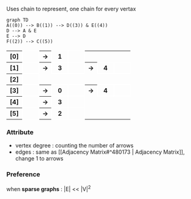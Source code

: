 Uses chain to represent, one chain for every vertax
```mermaid
graph TD
A((0)) --> B((1)) --> D((3)) & E((4))
D --> A & E
E --> D
F((2)) --> C((5))
```

<table style="border-collapse: collapse;">
    <tr>
        <th style="width: 25px">[0]</th>
        <th style="border: 2px solid #ffffff; width: 25px"></th>
        <th>→</th>
        <th style="border: 2px solid #ffffff; width: 25px">1</th>
        <th style="border: 2px solid #ffffff; width: 25px"></th>
    </tr>
    <tr>
        <th style=" width: 25px">[1]</th>
        <th style="border: 2px solid #ffffff; width: 25px"></th>
        <th>→</th>
        <th style="border: 2px solid #ffffff; width: 25px">3</th>
        <th style="border: 2px solid #ffffff; width: 25px"></th>
        <th>→</th>
        <th style="border: 2px solid #ffffff; width: 25px">4</th>
        <th style="border: 2px solid #ffffff; width: 25px"></th>
    </tr>
    <tr>
        <th style="width: 25px">[2]</th>
        <th style="border: 2px solid #ffffff; width: 25px"></th>
    </tr>
    <tr>
        <th style="width: 25px">[3]</th>
        <th style="border: 2px solid #ffffff; width: 25px"></th>
        <th>→</th>
        <th style="border: 2px solid #ffffff; width: 25px">0</th>
        <th style="border: 2px solid #ffffff; width: 25px"></th>
        <th>→</th>
        <th style="border: 2px solid #ffffff; width: 25px">4</th>
        <th style="border: 2px solid #ffffff; width: 25px"></th>
    </tr>
    <tr>
        <th style="width: 25px">[4]</th>
        <th style="border: 2px solid #ffffff; width: 25px"></th>
        <th>→</th>
        <th style="border: 2px solid #ffffff; width: 25px">3</th>
        <th style="border: 2px solid #ffffff; width: 25px"></th>
    </tr>
    <tr>
        <th style="width: 25px">[5]</th>
        <th style="border: 2px solid #ffffff; width: 25px"></th>
        <th>→</th>
        <th style="border: 2px solid #ffffff; width: 25px">2</th>
        <th style="border: 2px solid #ffffff; width: 25px"></th>
    </tr>
</table>

### Attribute
* vertex degree : counting the number of arrows
* edges : same as [[Adjacency Matrix#^480173 | Adjacency Matrix]], change 1 to arrows

### Preference
when **sparse graphs** : |E| << |V|<sup>2</sup>
